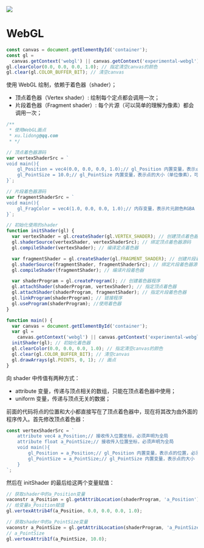 [![](https://i.postimg.cc/DfL8fsVd/image.png)](https://github.com/wx-chevalier/Frontend-Series)

# WebGL

```js
const canvas = document.getElementById('container');
const gl =
  canvas.getContext('webgl') || canvas.getContext('experimental-webgl');
gl.clearColor(0.0, 0.0, 0.0, 1.0); // 指定清空canvas的颜色
gl.clear(gl.COLOR_BUFFER_BIT); // 清空canvas
```

使用 WebGL 绘制，依赖于着色器（shader）；

- 顶点着色器（Vertex shader）: 绘制每个定点都会调用一次；
- 片段着色器（Fragment shader）: 每个片源（可以简单的理解为像素）都会调用一次；

```js
/**
 * 使用WebGL画点
 * xu.lidong@qq.com
 * */

// 顶点着色器源码
var vertexShaderSrc = `
void main(){
    gl_Position = vec4(0.0, 0.0, 0.0, 1.0);// gl_Position 内置变量，表示点的位置，必须赋值
    gl_PointSize = 10.0;// gl_PointSize 内置变量，表示点的大小（单位像素），可以不赋值，默认为1.0，，绘制单个点时才生效
}`;

// 片段着色器源码
var fragmentShaderSrc = `
void main(){
    gl_FragColor = vec4(1.0, 0.0, 0.0, 1.0);// 内存变量，表示片元颜色RGBA
}`;

// 初始化使用的shader
function initShader(gl) {
  var vertexShader = gl.createShader(gl.VERTEX_SHADER); // 创建顶点着色器
  gl.shaderSource(vertexShader, vertexShaderSrc); // 绑定顶点着色器源码
  gl.compileShader(vertexShader); // 编译定点着色器

  var fragmentShader = gl.createShader(gl.FRAGMENT_SHADER); // 创建片段着色器
  gl.shaderSource(fragmentShader, fragmentShaderSrc); // 绑定片段着色器源码
  gl.compileShader(fragmentShader); // 编译片段着色器

  var shaderProgram = gl.createProgram(); // 创建着色器程序
  gl.attachShader(shaderProgram, vertexShader); // 指定顶点着色器
  gl.attachShader(shaderProgram, fragmentShader); // 指定片段着色色器
  gl.linkProgram(shaderProgram); // 链接程序
  gl.useProgram(shaderProgram); //使用着色器
}

function main() {
  var canvas = document.getElementById('container');
  var gl =
    canvas.getContext('webgl') || canvas.getContext('experimental-webgl');
  initShader(gl); // 初始化着色器
  gl.clearColor(0.0, 0.0, 0.0, 1.0); // 指定清空canvas的颜色
  gl.clear(gl.COLOR_BUFFER_BIT); // 清空canvas
  gl.drawArrays(gl.POINTS, 0, 1); // 画点
}
```

向 shader 中传值有两种方式：

- attribute 变量，传递与顶点相关的数组，只能在顶点着色器中使用；
- uniform 变量，传递与顶点无关的数据；

前面的代码将点的位置和大小都直接写在了顶点着色器中，现在将其改为由外面的程序传入。首先修改顶点着色器：

```js
const vertexShaderSrc = `
    attribute vec4 a_Position;// 接收传入位置坐标，必须声明为全局
    attribute float a_PointSize;// 接收传入位置坐标，必须声明为全局
    void main(){
        gl_Position = a_Position;// gl_Position 内置变量，表示点的位置，必须赋值
        gl_PointSize = a_PointSize;// gl_PointSize 内置变量，表示点的大小（单位像素），可以不赋值，默认为1.0
    }
`;
```

然后在 initShader 的最后给这两个变量赋值：

```js
// 获取shader中的a_Position变量
vaconstr a_Position = gl.getAttribLocation(shaderProgram, 'a_Position');
// 给变量a_Position赋值
gl.vertexAttrib4f(a_Position, 0.0, 0.0, 0.0, 1.0);

// 获取shader中的a_PointSize变量
vaconstr a_PointSize = gl.getAttribLocation(shaderProgram, 'a_PointSize');
// a_PointSize
gl.vertexAttrib1f(a_PointSize, 10.0);
```
